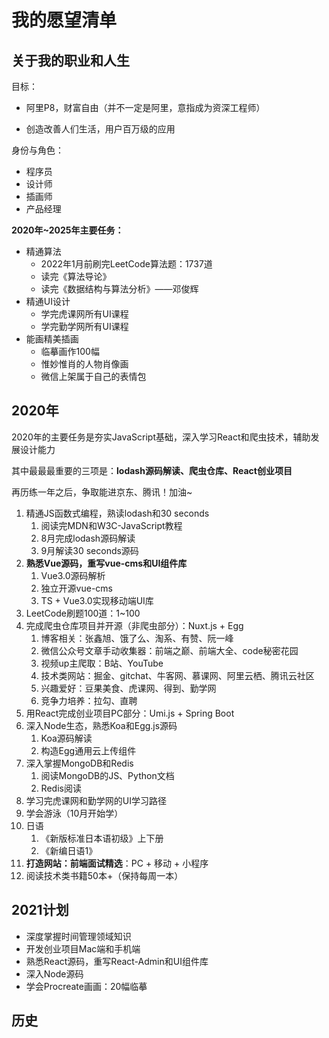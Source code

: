 # 我的愿望清单

## 关于我的职业和人生

目标：

* 阿里P8，财富自由（并不一定是阿里，意指成为资深工程师）

* 创造改善人们生活，用户百万级的应用

身份与角色：

* 程序员
* 设计师
* 插画师
* 产品经理

**2020年~2025年主要任务：**

* 精通算法
  * 2022年1月前刷完LeetCode算法题：1737道
  * 读完《算法导论》
  * 读完《数据结构与算法分析》——邓俊辉
* 精通UI设计
  * 学完虎课网所有UI课程
  * 学完勤学网所有UI课程
* 能画精美插画
  * 临摹画作100幅
  * 惟妙惟肖的人物肖像画
  * 微信上架属于自己的表情包

## 2020年

2020年的主要任务是夯实JavaScript基础，深入学习React和爬虫技术，辅助发展设计能力

其中最最最重要的三项是：**lodash源码解读、爬虫仓库、React创业项目**

再历练一年之后，争取能进京东、腾讯！加油~



1. 精通JS函数式编程，熟读lodash和30 seconds
   1. 阅读完MDN和W3C-JavaScript教程
   2. 8月完成lodash源码解读
   3. 9月解读30 seconds源码
2. **熟悉Vue源码，重写vue-cms和UI组件库**
   1. Vue3.0源码解析
   2. 独立开源vue-cms
   3. TS + Vue3.0实现移动端UI库
3. LeetCode刷题100道：1~100
4. 完成爬虫仓库项目并开源（非爬虫部分）：Nuxt.js + Egg
   1. 博客相关：张鑫旭、饿了么、淘系、有赞、阮一峰
   2. 微信公众号文章手动收集器：前端之巅、前端大全、code秘密花园
   3. 视频up主爬取：B站、YouTube
   4. 技术类网站：掘金、gitchat、牛客网、慕课网、阿里云栖、腾讯云社区
   5. 兴趣爱好：豆果美食、虎课网、得到、勤学网
   6. 竞争力培养：拉勾、直聘
5. 用React完成创业项目PC部分：Umi.js + Spring Boot
6. 深入Node生态，熟悉Koa和Egg.js源码
   1. Koa源码解读
   2. 构造Egg通用云上传组件
7. 深入掌握MongoDB和Redis
   1. 阅读MongoDB的JS、Python文档
   2. Redis阅读
8. 学习完虎课网和勤学网的UI学习路径
9. 学会游泳（10月开始学）
10. 日语
    1. 《新版标准日本语初级》上下册
    2. 《新编日语1》
11. **打造网站：前端面试精选**：PC + 移动 + 小程序
12. 阅读技术类书籍50本+（保持每周一本）



## 2021计划

* 深度掌握时间管理领域知识
* 开发创业项目Mac端和手机端
* 熟悉React源码，重写React-Admin和UI组件库
* 深入Node源码
* 学会Procreate画画：20幅临摹

## 历史